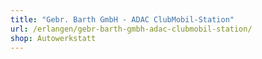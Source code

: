 ```yaml
---
title: "Gebr. Barth GmbH - ADAC ClubMobil-Station"
url: /erlangen/gebr-barth-gmbh-adac-clubmobil-station/
shop: Autowerkstatt
---
```

